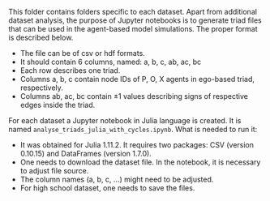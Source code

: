 This folder contains folders specific to each dataset. Apart from additional dataset analysis, the purpose of Jupyter notebooks is to generate triad files that can be used in the agent-based model simulations. The proper format is described below. 

* The file can be of csv or hdf formats. 
* It should contain 6 columns, named: a, b, c, ab, ac, bc
* Each row describes one triad. 
* Columns a, b, c contain node IDs of P, O, X agents in ego-based triad, respectively. 
* Columns ab, ac, bc contain $\pm 1$ values describing signs of respective edges inside the triad. 

For each dataset a Jupyter notebook in Julia language is created. It is named `analyse_triads_julia_with_cycles.ipynb`. What is needed to run it:

* It was obtained for Julia 1.11.2. It requires two packages: CSV (version 0.10.15) and DataFrames (version 1.7.0). 
* One needs to download the dataset file. In the notebook, it is necessary to adjust file source. 
* The column names (a, b, c, ...) might need to be adjusted. 
* For high school dataset, one needs to save the files. 
